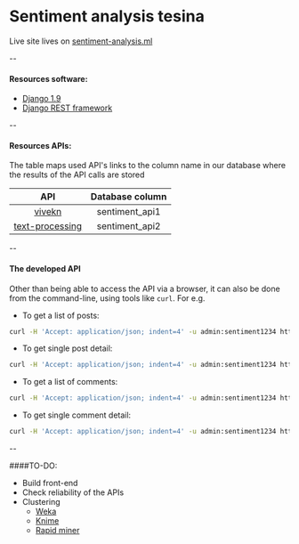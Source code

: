 # Sentiment analysis tesina


Live site lives on [sentiment-analysis.ml](http://sentiment-analysis.ml/)

--
#### Resources software:
+ [Django 1.9](https://www.djangoproject.com/)
+ [Django REST framework](http://www.django-rest-framework.org/)

--
#### Resources APIs:
The table maps used API's links to the column name in our database where the results of the API calls are stored

| API                  | Database column | 
|:--------------------:|:---------------:| 
| [vivekn][1]          | sentiment_api1  | 
| [text-processing][2] | sentiment_api2  |  


[1]: http://sentiment.vivekn.com/api/text/
[2]: http://text-processing.com/docs/sentiment.html

--
#### The developed API
Other than being able to access the API via a browser, it can also be done from the command-line, using tools like `curl`.
For e.g.
+ To get a list of posts:

 ``` bash
 curl -H 'Accept: application/json; indent=4' -u admin:sentiment1234 http://sentiment-analysis.ml/posts/
 ```
+ To get single post detail:

 ``` bash
 curl -H 'Accept: application/json; indent=4' -u admin:sentiment1234 http://sentiment-analysis.ml/posts/<id>/
 ```
+ To get a list of comments:

 ``` bash
 curl -H 'Accept: application/json; indent=4' -u admin:sentiment1234 http://sentiment-analysis.ml/comments/
 ```
+ To get single comment detail:

 ``` bash
 curl -H 'Accept: application/json; indent=4' -u admin:sentiment1234 http://sentiment-analysis.ml/comments/<id>/
 ```
 
--

####TO-DO:
+ Build front-end
+ Check reliability of the APIs
+ Clustering
  + [Weka](https://en.wikipedia.org/wiki/Weka_(machine_learning))
  + [Knime](https://www.knime.org/knime-cluster)
  + [Rapid miner](https://rapidminer.com/)
